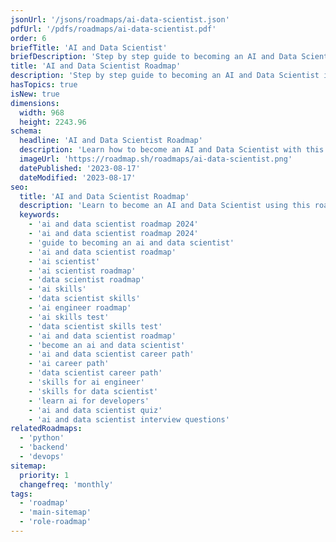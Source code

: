 ```yaml
---
jsonUrl: '/jsons/roadmaps/ai-data-scientist.json'
pdfUrl: '/pdfs/roadmaps/ai-data-scientist.pdf'
order: 6
briefTitle: 'AI and Data Scientist'
briefDescription: 'Step by step guide to becoming an AI and Data Scientist in 2024'
title: 'AI and Data Scientist Roadmap'
description: 'Step by step guide to becoming an AI and Data Scientist in 2024'
hasTopics: true
isNew: true
dimensions:
  width: 968
  height: 2243.96
schema:
  headline: 'AI and Data Scientist Roadmap'
  description: 'Learn how to become an AI and Data Scientist with this interactive step by step guide in 2024. We also have resources and short descriptions attached to the roadmap items so you can get everything you want to learn in one place.'
  imageUrl: 'https://roadmap.sh/roadmaps/ai-data-scientist.png'
  datePublished: '2023-08-17'
  dateModified: '2023-08-17'
seo:
  title: 'AI and Data Scientist Roadmap'
  description: 'Learn to become an AI and Data Scientist using this roadmap. Community driven, articles, resources, guides, interview questions, quizzes for modern backend development.'
  keywords:
    - 'ai and data scientist roadmap 2024'
    - 'ai and data scientist roadmap 2024'
    - 'guide to becoming an ai and data scientist'
    - 'ai and data scientist roadmap'
    - 'ai scientist'
    - 'ai scientist roadmap'
    - 'data scientist roadmap'
    - 'ai skills'
    - 'data scientist skills'
    - 'ai engineer roadmap'
    - 'ai skills test'
    - 'data scientist skills test'
    - 'ai and data scientist roadmap'
    - 'become an ai and data scientist'
    - 'ai and data scientist career path'
    - 'ai career path'
    - 'data scientist career path'
    - 'skills for ai engineer'
    - 'skills for data scientist'
    - 'learn ai for developers'
    - 'ai and data scientist quiz'
    - 'ai and data scientist interview questions'
relatedRoadmaps:
  - 'python'
  - 'backend'
  - 'devops'
sitemap:
  priority: 1
  changefreq: 'monthly'
tags:
  - 'roadmap'
  - 'main-sitemap'
  - 'role-roadmap'
---
```

